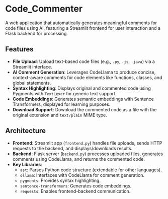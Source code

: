 # Code_Commenter

A web application that automatically generates meaningful comments for code files using AI, featuring a Streamlit frontend for user interaction and a Flask backend for processing.

## Features

- **File Upload**: Upload text-based code files (e.g., `.py`, `.js`, `.java`) via a Streamlit interface.
- **AI Comment Generation**: Leverages CodeLlama to produce concise, context-aware comments for code elements like functions, classes, and global statements.
- **Syntax Highlighting**: Displays original and commented code using Pygments with `TextLexer` for generic text support.
- **Code Embeddings**: Generates semantic embeddings with Sentence Transformers, displayed for learning purposes.
- **Download Support**: Download the commented code as a file with the original extension and `text/plain` MIME type.

## Architecture

- **Frontend**: Streamlit app (`frontend.py`) handles file uploads, sends HTTP requests to the backend, and displays/downloads results.
- **Backend**: Flask server (`backend.py`) processes uploaded files, generates comments using CodeLlama, and returns the commented code.
- **Key Libraries**:
  - `ast`: Parses Python code structure (extendable for other languages).
  - `ollama`: Interfaces with CodeLlama for comment generation.
  - `pygments`: Provides syntax highlighting.
  - `sentence-transformers`: Generates code embeddings.
  - `requests`: Enables frontend-backend communication.

